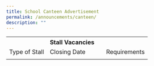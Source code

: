 ```yaml
---
title: School Canteen Advertisement
permalink: /announcements/canteen/
description: ""
---
```

<table>
	<tbody>
		<tr>
			<th></th>
			<th>Stall Vacancies</th>
			<th></th>
</tr>
		<tr>
	<td>Type of Stall</td>
		<td>Closing Date</td><td>
	</td><td>Requirements</td>
		</tr>
	<tr>
		<td>
		</td></tr>
			
</tbody>
</table>